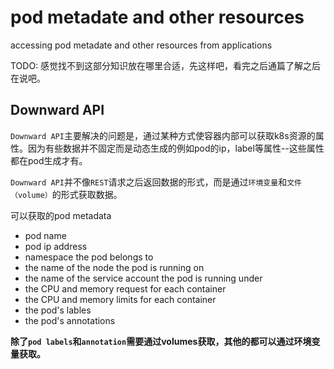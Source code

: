 # pod metadate and other resources

accessing pod metadate and other resources from applications

TODO: 感觉找不到这部分知识放在哪里合适，先这样吧，看完之后通篇了解之后在说吧。

## Downward API

`Downward API`主要解决的问题是，通过某种方式使容器内部可以获取k8s资源的属性。因为有些数据并不固定而是动态生成的例如pod的ip，label等属性--这些属性都在pod生成才有。

`Downward API`并不像`REST`请求之后返回数据的形式，而是通过`环境变量`和`文件（volume）`的形式获取数据。

可以获取的pod metadata
- pod name
- pod ip address
- namespace the pod belongs to
- the name of the node the pod is running on
- the name of the service account the pod is running under
- the CPU and memory request for each container
- the CPU and memory limits for each container
- the pod's lables
- the pod's annotations

**除了`pod labels`和`annotation`需要通过volumes获取，其他的都可以通过环境变量获取。**
